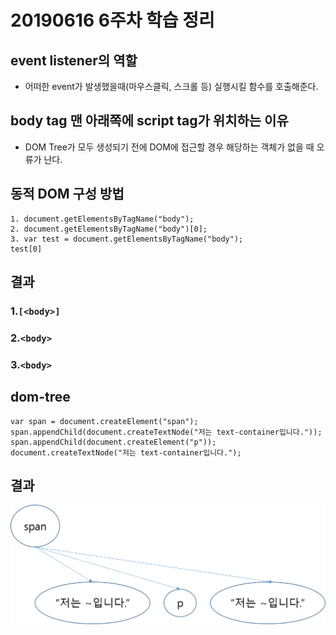 # 20190616 6주차 학습 정리

## event listener의 역할
- 어떠한 event가 발생했을때(마우스클릭, 스크롤 등) 실행시킬 함수를 호출해준다.

## body tag 맨 아래쪽에 script tag가 위치하는 이유
- DOM Tree가 모두 생성되기 전에 DOM에 접근할 경우 해당하는 객체가 없을 때 오류가 난다.

## 동적 DOM 구성 방법
```
1. document.getElementsByTagName("body");
2. document.getElementsByTagName("body")[0];
3. var test = document.getElementsByTagName("body");
test[0]
```
## 결과
### 1.`[<body>]`
### 2.`<body>`
### 3.`<body>`


## dom-tree
```
var span = document.createElement("span");
span.appendChild(document.createTextNode("저는 text-container입니다."));
span.appendChild(document.createElement("p"));
document.createTextNode("저는 text-container입니다.");
```
## 결과 
![dom](dom.png)


